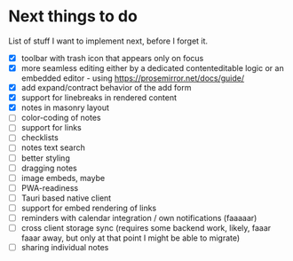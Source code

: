 # Next things to do

List of stuff I want to implement next, before I forget it.

- [X] toolbar with trash icon that appears only on focus
- [x] more seamless editing either by a dedicated contenteditable logic or an embedded editor - using https://prosemirror.net/docs/guide/
- [x] add expand/contract behavior of the add form
- [x] support for linebreaks in rendered content
- [x] notes in masonry layout
- [ ] color-coding of notes
- [ ] support for links
- [ ] checklists
- [ ] notes text search
- [ ] better styling
- [ ] dragging notes
- [ ] image embeds, maybe
- [ ] PWA-readiness
- [ ] Tauri based native client
- [ ] support for embed rendering of links
- [ ] reminders with calendar integration / own notifications (faaaaar)
- [ ] cross client storage sync (requires some backend work, likely, faaar faaar away, but only at that point I might be able to migrate)
- [ ] sharing individual notes
